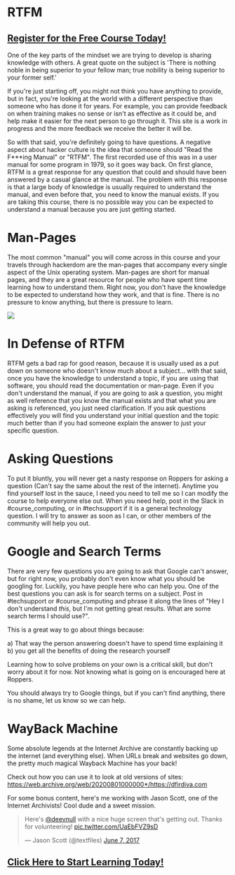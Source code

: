 # RTFM
##  [Register for the Free Course Today!](https://roppers.thinkific.com/courses/computing-fundamentals)
One of the key parts of the mindset we are trying to develop is sharing knowledge with others. A great quote on the subject is 'There is nothing noble in being superior to your fellow man; true nobility is being superior to your former self.'

If you're just starting off, you might not think you have anything to provide, but in fact, you're looking at the world with a different perspective than someone who has done it for years. For example, you can provide feedback on when training makes no sense or isn't as effective as it could be, and help make it easier for the next person to go through it. This site is a work in progress and the more feedback we receive the better it will be.

So with that said, you're definitely going to have questions. A negative aspect about hacker culture is the idea that someone should "Read the F***ing Manual" or "RTFM". The first recorded use of this was in a user manual for some program in 1979, so it goes way back. On first glance, RTFM is a great response for any question that could and should have been answered by a casual glance at the manual. The problem with this response is that a large body of knowledge is usually required to understand the manual, and even before that, you need to know the manual exists. If you are taking this course, there is no possible way you can be expected to understand a manual because you are just getting started.

# Man-Pages
The most common "manual" you will come across in this course and your travels through hackerdom are the man-pages that accompany every single aspect of the Unix operating system. Man-pages are short for manual pages, and they are a great resource for people who have spent time learning how to understand them. Right now, you don't have the knowledge to be expected to understand how they work, and that is fine. There is no pressure to know anything, but there is pressure to learn.

[<img src="https://imgs.xkcd.com/comics/rtfm.png">](https://xkcd.com/293/)

# In Defense of RTFM
RTFM gets a bad rap for good reason, because it is usually used as a put down on someone who doesn't know much about a subject... with that said, once you have the knowledge to understand a topic, if you are using that software, you should read the documentation or man-page. Even if you don't understand the manual, if you are going to ask a question, you might as well reference that you know the manual exists and that what you are asking is referenced, you just need clarification. If you ask questions effectively you will find you understand your initial question and the topic much better than if you had someone explain the answer to just your specific question.

# Asking Questions
To put it bluntly, you will never get a nasty response on Roppers for asking a question (Can't say the same about the rest of the internet). Anytime you find yourself lost in the sauce, I need you need to tell me so I can modify the course to help everyone else out. When you need help, post in the Slack in #course_computing, or in #techsupport if it is a general technology question. I will try to answer as soon as I can, or other members of the community will help you out.

# Google and Search Terms
There are very few questions you are going to ask that Google can't answer, but for right now, you probably don't even know what you should be googling for. Luckily, you have people here who can help you. One of the best questions you can ask is for search terms on a subject. Post in #techsupport or #course_computing and phrase it along the lines of "Hey I don't understand _this_, but I'm not getting great results. What are some search terms I should use?".

This is a great way to go about things because:

a) That way the person answering doesn't have to spend time explaining it
b) you get all the benefits of doing the research yourself

Learning how to solve problems on your own is a critical skill, but don't worry about it for now. Not knowing what is going on is encouraged here at Roppers.

You should always try to Google things, but if you can't find anything, there is no shame, let us know so we can help.

# WayBack Machine

Some absolute legends at the Internet Archive are constantly backing up the internet (and everything else). When URLs break and websites go down, the pretty much magical Wayback Machine has your back! 

Check out how you can use it to look at old versions of sites: <https://web.archive.org/web/20200801000000*/https://dfirdiva.com>

For some bonus content, here's me working with Jason Scott, one of the Internet Archivists! Cool dude and a sweet mission.

<blockquote class="twitter-tweet"><p lang="en" dir="ltr">Here&#39;s <a href="https://twitter.com/DeevNull?ref_src=twsrc%5Etfw">@deevnull</a> with a nice huge screen that&#39;s getting out. Thanks for volunteering! <a href="https://t.co/UaEbFVZ9sD">pic.twitter.com/UaEbFVZ9sD</a></p>&mdash; Jason Scott (@textfiles) <a href="https://twitter.com/textfiles/status/872489715647336448?ref_src=twsrc%5Etfw">June 7, 2017</a></blockquote> <script async src="https://platform.twitter.com/widgets.js" charset="utf-8"></script>

##  [Click Here to Start Learning Today!](https://roppers.thinkific.com/courses/computing-fundamentals)

